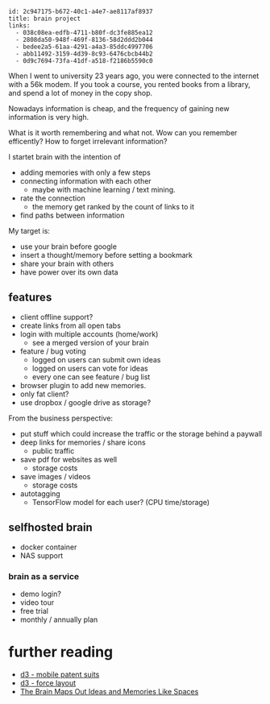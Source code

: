 ```
id: 2c947175-b672-40c1-a4e7-ae8117af8937
title: brain project
links:
  - 038c08ea-edfb-4711-b80f-dc3fe885ea12
  - 2808da50-948f-469f-8136-58d2ddd2b044
  - bedee2a5-61aa-4291-a4a3-85ddc4997706
  - abb11492-3159-4d39-8c93-6476cbcb44b2
  - 0d9c7694-73fa-41df-a518-f2186b5590c0
```

When I went to university 23 years ago, 
you were connected to the internet with a 56k modem.
If you took a course, you rented books from a library, 
and spend a lot of money in the copy shop.

Nowadays information is cheap, and the frequency 
of gaining new information is very high. 

What is it worth remembering and what not.
Wow can you remember efficently?
How to forget irrelevant information?

I startet brain with the intention of

* adding memories with only a few steps
* connecting information with each other
  * maybe with machine learning / text mining.
* rate the connection
  * the memory get ranked by the count of links to it
* find paths between information

My target is:

* use your brain before google
* insert a thought/memory before setting a bookmark
* share your brain with others
* have power over its own data

## features

* client offline support?
* create links from all open tabs
* login with multiple accounts (home/work)
  * see a merged version of your brain
* feature / bug voting
  * logged on users can submit own ideas
  * logged on users can vote for ideas
  * every one can see feature / bug list 
* browser plugin to add new memories.
* only fat client?
* use dropbox / google drive as storage? 

From the business perspective:

* put stuff which could increase the traffic or the storage behind a paywall
* deep links for memories / share icons
  * public traffic
* save pdf for websites as well
  * storage costs
* save images / videos
  * storage costs
* autotagging 
  * TensorFlow model for each user? (CPU time/storage)

## selfhosted brain 

* docker container
* NAS support

### brain as a service 

* demo login?
* video tour
* free trial
* monthly / annually plan

# further reading

* [d3 - mobile patent suits][1]
* [d3 - force layout][2]
* [The Brain Maps Out Ideas and Memories Like Spaces][3]

[1]: https://observablehq.com/@d3/mobile-patent-suits
[2]: https://observablehq.com/@d3/sticky-force-layout?collection=@d3/d3-force
[3]: https://www.quantamagazine.org/the-brain-maps-out-ideas-and-memories-like-spaces-20190114/
